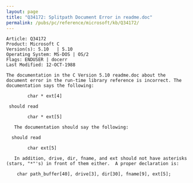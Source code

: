 ```yaml
---
layout: page
title: "Q34172: Splitpath Document Error in readme.doc"
permalink: /pubs/pc/reference/microsoft/kb/Q34172/
---
```


	Article: Q34172
	Product: Microsoft C
	Version(s): 5.10   | 5.10
	Operating System: MS-DOS | OS/2
	Flags: ENDUSER | docerr
	Last Modified: 12-OCT-1988
	
	The documentation in the C Version 5.10 readme.doc about the
	document error in the run-time library reference is incorrect. The
	documentation says the following:
	
	        char * ext[4]
	
	 should read
	
	        char * ext[5]
	
	   The documentation should say the following:
	
	  should read
	
	        char ext[5]
	
	   In addition, drive, dir, fname, and ext should not have asterisks
	(stars, "*"'s) in front of them either.  A proper declaration is:
	
	    char path_buffer[40], drive[3], dir[30], fname[9], ext[5];

